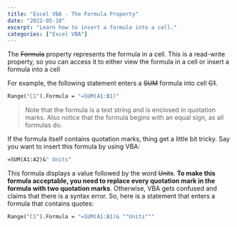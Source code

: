 ```yaml
---
title: "Excel VBA - The Formula Property"
date: "2022-05-10"
excerpt: "Learn how to insert a formula into a cell."
categories: ["Excel VBA"]
---
```


The ~~Formula~~ property represents the formula in a cell. This is a read-write property, so you can access it to either view the formula in a cell or insert a formula into a cell

For example, the following statement enters a ~~SUM~~ formula into cell ~~C1~~.

```vb {numberLines}
Range("C1").Formula = "=SUM(A1:B1)"
```

> Note that the formula is a text string and is enclosed in quotation marks. Also notice that the formula begins with an equal sign, as all formulas do.

If the formula itself contains quotation marks, thing get a little bit tricky. Say you want to insert this formula by using VBA:

```vb {numberLines}
=SUM(A1:A2)&" Units"
```

This formula displays a value followed by the word ~~Units~~. **To make this formula acceptable, you need to replace every quotation mark in the formula with two quotation marks**. Otherwise, VBA gets confused and claims that there is a syntax error. So, here is a statement that enters a formula that contains quotes:

```vb {numberLines}
Range("C1").Formula = "=SUM(A1:B1)& ""Units"""
```
